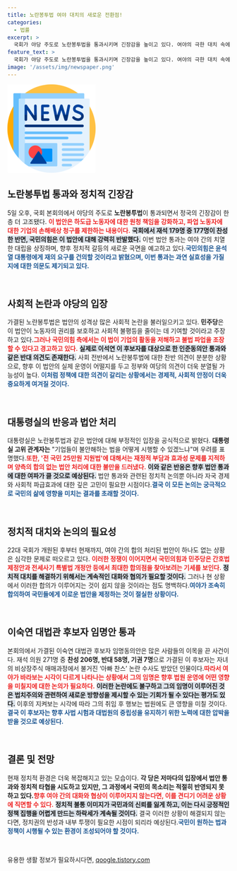 ```yaml
---
title: 노란봉투법 여야 대치의 새로운 전환점!
categories:
  - 법률
excerpt: >
  국회가 야당 주도로 노란봉투법을 통과시키며 긴장감을 높이고 있다. 여야의 극한 대치 속에서 22대 국회는 합의 처리가 0이라는 비판에 직면, 이숙연 대법관 후보자 임명안도 논란 속에 통과됐다. 법안 처리의 향방이 주목된다!
feature_text: >
  국회가 야당 주도로 노란봉투법을 통과시키며 긴장감을 높이고 있다. 여야의 극한 대치 속에서 22대 국회는 합의 처리가 0이라는 비판에 직면, 이숙연 대법관 후보자 임명안도 논란 속에 통과됐다. 법안 처리의 향방이 주목된다!
image: '/assets/img/newspaper.png'
---
```


<p><img src="/assets/img/newspaper.png" alt="kimp 속보" /></p>

<h2 data-ke-size="size26">노란봉투법 통과와 정치적 긴장감</h2>

<p data-ke-size="size16">5일 오후, 국회 본회의에서 야당의 주도로 <b>노란봉투법</b>이 통과되면서 정국의 긴장감이 한층 더 고조됐다. <b><span style="color: #ee2323;">이 법안은 하도급 노동자에 대한 원청 책임을 강화하고, 파업 노동자에 대한 기업의 손해배상 청구를 제한하는 내용이다.</span></b> <b><span style="background-color: #21538527;">국회에서 재석 179명 중 177명이 찬성한 반면, 국민의힘은 이 법안에 대해 강력히 반발했다.</span></b> 이번 법안 통과는 여야 간의 치열한 대립을 상징하며, 향후 정치적 갈등의 새로운 국면을 예고하고 있다.<b><span style="color: #1a5490;">국민의힘은 윤석열 대통령에게 재의 요구를 건의할 것이라고 밝혔으며, 이번 통과는 과연 실효성을 가질지에 대한 의문도 제기되고 있다.</span></b></p>

<p data-ke-size="size16">&nbsp;</p>

<h2 data-ke-size="size26">사회적 논란과 야당의 입장</h2>

<p data-ke-size="size16">가결된 노란봉투법은 법안의 성격상 많은 사회적 논란을 불러일으키고 있다. <b>민주당</b>은 이 법안이 노동자의 권리를 보호하고 사회적 불평등을 줄이는 데 기여할 것이라고 주장하고 있다.<b><span style="color: #ee2323;">그러나 국민의힘 측에서는 이 법이 기업의 활동을 저해하고 불법 파업을 조장할 수 있다고 경고하고 있다.</span></b> <b><span style="background-color: #21538527;">실제로 이석연 이 후보자를 대상으로 한 인준동의안 통과와 같은 반대 의견도 존재한다.</span></b> 사회 전반에서 노란봉투법에 대한 찬반 의견이 분분한 상황으로, 향후 이 법안의 실제 운영이 어떨지를 두고 정부와 여당의 의견이 더욱 분열될 가능성이 높다. <b><span style="color: #1a5490;">이처럼 정책에 대한 의견이 갈리는 상황에서는 경제적, 사회적 안정이 더욱 중요하게 여겨질 것이다.</span></b></p>

<p data-ke-size="size16">&nbsp;</p>

<h2 data-ke-size="size26">대통령실의 반응과 법안 처리</h2>

<p data-ke-size="size16">대통령실은 노란봉투법과 같은 법안에 대해 부정적인 입장을 공식적으로 밝혔다. <b>대통령실 고위 관계자는</b> "기업들이 불안해하는 법을 어떻게 시행할 수 있겠느냐"며 우려를 표명했다.<b><span style="color: #ee2323;">또한, '전 국민 25만원 지원법'에 대해서는 재정적 부담과 효과성 문제를 지적하며 양측의 합의 없는 법안 처리에 대한 불만을 드러냈다.</span></b> <b><span style="background-color: #21538527;">이와 같은 반응은 향후 법안 통과에 대한 여파가 클 것으로 예상된다.</span></b> 법안 통과와 관련된 정치적 논의뿐 아니라 자국 경제와 사회적 파급효과에 대한 깊은 고민이 필요한 시점이다.<b><span style="color: #1a5490;">결국 이 모든 논의는 궁극적으로 국민의 삶에 영향을 미치는 결과를 초래할 것이다.</span></b></p>

<p data-ke-size="size16">&nbsp;</p>

<h2 data-ke-size="size26">정치적 대치와 논의의 필요성</h2>

<p data-ke-size="size16">22대 국회가 개원된 후부터 현재까지, 여야 간의 합의 처리된 법안이 하나도 없는 상황은 심각한 문제로 떠오르고 있다. <b><span style="color: #ee2323;">이러한 정쟁이 이어지면서 국민의힘과 민주당은 간호법 제정안과 전세사기 특별법 개정안 등에서 최대한 합의점을 찾아보려는 기세를 보인다.</span></b> <b><span style="background-color: #21538527;">정치적 대치를 해결하기 위해서는 계속적인 대화와 협의가 필요할 것이다.</span></b> 그러나 현 상황에서 이러한 합의가 이루어지는 것이 쉽지 않을 것이라는 점도 명백하다.<b><span style="color: #1a5490;">여야가 조속히 합의하여 국민들에게 이로운 법안을 제정하는 것이 절실한 상황이다.</span></b></p>

<p data-ke-size="size16">&nbsp;</p>

<h2 data-ke-size="size26">이숙연 대법관 후보자 임명안 통과</h2>

<p data-ke-size="size16">본회의에서 가결된 이숙연 대법관 후보자 임명동의안은 많은 사람들의 이목을 끈 사건이다. 재석 의원 271명 중 <b>찬성 206명, 반대 58명, 기권 7명</b>으로 가결된 이 후보자는 자녀의 비상장주식 매매과정에서 불거진 ‘아빠 찬스’ 논란 수사도 받았던 인물이다.<b><span style="color: #ee2323;">따라서 여야가 바라보는 시각이 다르게 나타나는 상황에서 그의 임명은 향후 법원 운영에 어떤 영향을 미칠지에 대한 논의가 필요하다.</span></b> <b><span style="background-color: #21538527;">이러한 논란에도 불구하고 그의 임명이 이루어진 것은 법치주의와 관련하여 새로운 방향성을 제시할 수 있는 기회가 될 수 있다는 평가도 있다.</span></b> 이후의 지켜보는 시각에 따라 그의 취임 후 행보는 법원에도 큰 영향을 미칠 것이다.<b><span style="color: #1a5490;">결국 이 후보자는 향후 사법 시험과 대법원의 중립성을 유지하기 위한 노력에 대한 압박을 받을 것으로 예상된다.</span></b></p>

<p data-ke-size="size16">&nbsp;</p>

<h2 data-ke-size="size26">결론 및 전망</h2>

<p data-ke-size="size16">현재 정치적 환경은 더욱 복잡해지고 있는 모습이다. <b>각 당은 저마다의 입장에서 법안 통과와 정치적 타협을 시도하고 있지만, 그 과정에서 국민의 목소리는 적절히 반영되지 못하고 있다.</b><b><span style="color: #ee2323;">향후 여야 간의 대화와 협상이 이루어지지 않는다면, 이를 견디기 어려운 상황에 직면할 수 있다.</span></b> <b><span style="background-color: #21538527;">정치적 불통 이미지가 국민과의 신뢰를 잃게 하고, 이는 다시 긍정적인 정책 집행을 어렵게 만드는 하락세가 계속될 것이다.</span></b> 결국 이러한 상황이 해결되지 않는다면, 정치권의 반성과 내부 투쟁이 필요한 시점이 되리라 예상된다.<b><span style="color: #1a5490;">국민이 원하는 법과 정책이 시행될 수 있는 환경이 조성되어야 할 것이다.</span></b></p>

<p data-ke-size="size16">&nbsp;</p>
유용한 생활 정보가 필요하시다면, <a href="https://qoogle.tistory.com" rel="dofollow">qoogle.tistory.com</a>


